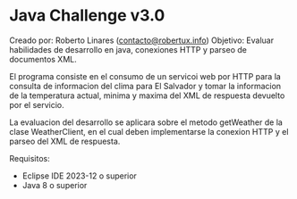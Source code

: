Java Challenge v3.0
================================================================================
Creado por: Roberto Linares (contacto@robertux.info)
Objetivo: Evaluar habilidades de desarrollo en java, conexiones HTTP y parseo de documentos XML.

El programa consiste en el consumo de un servicoi web por HTTP para la consulta de informacion del clima para El Salvador y tomar la informacion de la temperatura actual, minima y maxima del XML de respuesta devuelto por el servicio.

La evaluacion del desarrollo se aplicara sobre el metodo getWeather de la clase WeatherClient, en el cual deben implementarse la conexion HTTP y el parseo del XML de respuesta.

Requisitos:

 - Eclipse IDE 2023-12 o superior
 - Java 8 o superior
